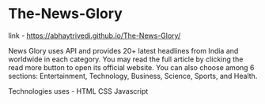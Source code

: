 # The-News-Glory

link - https://abhaytrivedi.github.io/The-News-Glory/

News Glory uses API and provides 20+ latest headlines from India and worldwide in each category. 
You may read the full article by clicking the read more button to open its official website.
You can also choose among 6 sections: Entertainment, Technology, Business, Science, Sports, and Health.

Technologies uses - HTML CSS Javascript
